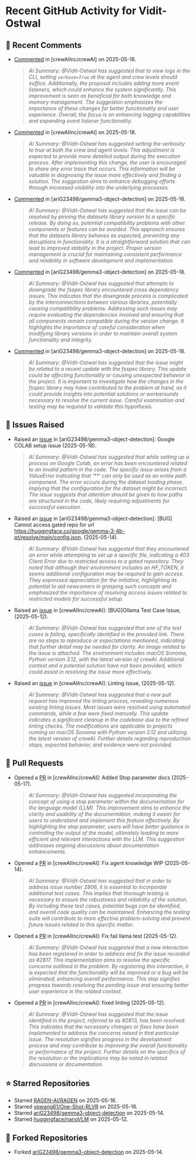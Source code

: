 # Recent GitHub Activity for Vidit-Ostwal

## 💬 Recent Comments
- [Commented](https://github.com/crewAIInc/crewAI/issues/2858#issuecomment-2889172256) in [crewAIInc/crewAI] on 2025-05-18.
  > *AI Summary: @Vidit-Ostwal has suggested that to view logs in the CLI, setting `verbose=True` at the agent and crew levels should suffice. Additionally, the proposal includes adding more event listeners, which could enhance the system significantly. This improvement is seen as beneficial for both knowledge and memory management. The suggestion emphasizes the importance of these changes for better functionality and user experience. Overall, the focus is on enhancing logging capabilities and expanding event listener functionality.*
- [Commented](https://github.com/crewAIInc/crewAI/issues/2857#issuecomment-2889168688) in [crewAIInc/crewAI] on 2025-05-18.
  > *AI Summary: @Vidit-Ostwal has suggested setting the verbosity to true at both the crew and agent levels. This adjustment is expected to provide more detailed output during the execution process. After implementing this change, the user is encouraged to share any error trace that occurs. This information will be valuable in diagnosing the issue more effectively and finding a solution. The suggestion aims to enhance debugging efforts through increased visibility into the underlying processes.*
- [Commented](https://github.com/ariG23498/gemma3-object-detection/issues/8#issuecomment-2888961582) in [ariG23498/gemma3-object-detection] on 2025-05-18.
  > *AI Summary: @Vidit-Ostwal has suggested that the issue can be resolved by pinning the datasets library version to a specific release. By doing so, potential compatibility problems with other components or features can be avoided. This approach ensures that the datasets library behaves as expected, preventing any disruptions in functionality. It is a straightforward solution that can lead to improved stability in the project. Proper version management is crucial for maintaining consistent performance and reliability in software development and implementation.*
- [Commented](https://github.com/ariG23498/gemma3-object-detection/issues/8#issuecomment-2888895192) in [ariG23498/gemma3-object-detection] on 2025-05-18.
  > *AI Summary: @Vidit-Ostwal has suggested that attempts to downgrade the fsspec library encountered cross dependency issues. This indicates that the downgrade process is complicated by the interconnections between various libraries, potentially causing compatibility problems. Addressing such issues may require evaluating the dependencies involved and ensuring that all components remain compatible during the version change. It highlights the importance of careful consideration when modifying library versions in order to maintain overall system functionality and integrity.*
- [Commented](https://github.com/ariG23498/gemma3-object-detection/issues/8#issuecomment-2888894221) in [ariG23498/gemma3-object-detection] on 2025-05-18.
  > *AI Summary: @Vidit-Ostwal has suggested that the issue might be related to a recent update with the fsspec library. This update could be affecting functionality or causing unexpected behavior in the project. It is important to investigate how the changes in the fsspec library may have contributed to the problem at hand, as it could provide insights into potential solutions or workarounds necessary to resolve the current issue. Careful examination and testing may be required to validate this hypothesis.*

## 🐛 Issues Raised
- Raised an [issue](https://github.com/ariG23498/gemma3-object-detection/issues/8) in [ariG23498/gemma3-object-detection]: Google COLAB setup issue (2025-05-18).
  > *AI Summary: @Vidit-Ostwal has suggested that while setting up a process on Google Colab, an error has been encountered related to an invalid pattern in the code. The specific issue arises from a ValueError indicating that '**' can only be used as an entire path component. The error occurs during the dataset loading phase, implying that the configuration for the dataset might be incorrect. The issue suggests that attention should be given to how paths are structured in the code, likely requiring adjustments for successful execution.*
- Raised an [issue](https://github.com/ariG23498/gemma3-object-detection/issues/5) in [ariG23498/gemma3-object-detection]: [BUG] Cannot access gated repo for url https://huggingface.co/google/gemma-3-4b-pt/resolve/main/config.json. (2025-05-14).
  > *AI Summary: @Vidit-Ostwal has suggested that they encountered an error while attempting to set up a specific file, indicating a 403 Client Error due to restricted access to a gated repository. They noted that although their environment includes an HF_TOKEN, it seems additional configuration may be required to gain access. They expressed appreciation for the initiative, highlighting its potential to aid newcomers in grasping such concepts and emphasized the importance of resolving access issues related to restricted models for successful setup.*
- Raised an [issue](https://github.com/crewAIInc/crewAI/issues/2817) in [crewAIInc/crewAI]: [BUG]Ollama Test Case Issue, (2025-05-12).
  > *AI Summary: @Vidit-Ostwal has suggested that one of the test cases is failing, specifically identified in the provided link. There are no steps to reproduce or expectations mentioned, indicating that further detail may be needed for clarity. An image related to the issue is attached. The environment includes macOS Sonoma, Python version 3.12, with the latest version of crewAI. Additional context and a potential solution have not been provided, which could assist in resolving the issue more effectively.*
- Raised an [issue](https://github.com/crewAIInc/crewAI/issues/2813) in [crewAIInc/crewAI]: Linting Issue, (2025-05-12).
  > *AI Summary: @Vidit-Ostwal has suggested that a new pull request has improved the linting process, revealing numerous existing linting issues. Most issues were resolved using automated commands, while a few were fixed manually. This update indicates a significant cleanup in the codebase due to the refined linting checks. The modifications are applicable to projects running on macOS Sonoma with Python version 3.12 and utilizing the latest version of crewAI. Further details regarding reproduction steps, expected behavior, and evidence were not provided.*

## 🚀 Pull Requests
- Opened a [PR](https://github.com/crewAIInc/crewAI/pull/2854) in [crewAIInc/crewAI]: Added Stop parameter docs (2025-05-17).
  > *AI Summary: @Vidit-Ostwal has suggested incorporating the concept of using a stop parameter within the documentation for the language model (LLM). This improvement aims to enhance the clarity and usability of the documentation, making it easier for users to understand and implement this feature effectively. By highlighting the stop parameter, users will have better guidance in controlling the output of the model, ultimately leading to more efficient and relevant interactions with the LLM. This suggestion addresses ongoing discussions about documentation enhancements.*
- Opened a [PR](https://github.com/crewAIInc/crewAI/pull/2831) in [crewAIInc/crewAI]: Fix agent knowledge WIP (2025-05-14).
  > *AI Summary: @Vidit-Ostwal has suggested that in order to address issue number 2806, it is essential to incorporate additional test cases. This implies that thorough testing is necessary to ensure the robustness and reliability of the solution. By including these test cases, potential bugs can be identified, and overall code quality can be maintained. Enhancing the testing suite will contribute to more effective problem-solving and prevent future issues related to this specific matter.*
- Opened a [PR](https://github.com/crewAIInc/crewAI/pull/2819) in [crewAIInc/crewAI]: Fix fail llama test (2025-05-12).
  > *AI Summary: @Vidit-Ostwal has suggested that a new interaction has been registered in order to address and fix the issue recorded as #2817. This implementation aims to resolve the specific concerns outlined in the problem. By registering this interaction, it is expected that the functionality will be improved or a bug will be eliminated, enhancing overall performance. This step signifies progress towards resolving the pending issue and ensuring better user experience in the related context.*
- Opened a [PR](https://github.com/crewAIInc/crewAI/pull/2814) in [crewAIInc/crewAI]: fixed linting (2025-05-12).
  > *AI Summary: @Vidit-Ostwal has suggested that the issue identified in the project, referred to as #2813, has been resolved. This indicates that the necessary changes or fixes have been implemented to address the concerns raised in that particular issue. The resolution signifies progress in the development process and may contribute to improving the overall functionality or performance of the project. Further details on the specifics of the resolution or the implications may be noted in related discussions or documentation.*

## ⭐ Starred Repositories
- Starred [RAGEN-AI/RAGEN](https://github.com/RAGEN-AI/RAGEN) on 2025-05-16.
- Starred [ypwang61/One-Shot-RLVR](https://github.com/ypwang61/One-Shot-RLVR) on 2025-05-16.
- Starred [ariG23498/gemma3-object-detection](https://github.com/ariG23498/gemma3-object-detection) on 2025-05-14.
- Starred [huggingface/nanoVLM](https://github.com/huggingface/nanoVLM) on 2025-05-12.

## 🍴 Forked Repositories
- Forked [ariG23498/gemma3-object-detection](https://github.com/Vidit-Ostwal/gemma3-object-detection) on 2025-05-14.
